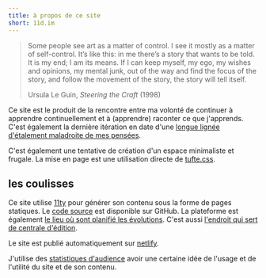 ```yaml
---
title: à propos de ce site
short: 11d.im
---
```


> Some people see art as a matter of control. I see it mostly as a matter of self-control. It’s like this: in me there’s a story that wants to be told. It is my end; I am its means. If I can keep myself, my ego, my wishes and opinions, my mental junk, out of the way and find the focus of the story, and follow the movement of the story, the story will tell itself.
>
> Ursula Le Guin, *Steering the Craft* (1998)

Ce site est le produit de la rencontre entre ma volonté de continuer à apprendre continuellement et à (apprendre) raconter ce que j'apprends.
C'est également la dernière itération en date d'une [longue lignée d'étalement maladroite de mes pensées](/notices/cimetierre-sites-web).

C'est également une tentative de création d'un espace minimaliste et frugale.
La mise en page est une utilisation directe de [tufte.css](https://edwardtufte.github.io/tufte-css/).

## les coulisses

Ce site utilise [11ty](https://www.11ty.dev/) pour générer son contenu sous la forme de pages statiques.
Le [code source](https://github.com/taniki/11d.im) est disponible sur GitHub.
La plateforme est également [le lieu où sont planifié les évolutions](https://github.com/taniki/11d.im/issues).
C'est aussi [l'endroit qui sert de centrale d'édition](https://github.com/taniki/11d.im/pulls).

Le site est publié automatiquement sur [netlify](https://netlify.com).

J'utilise des [statistiques d'audience](https://plausible.io/11d.im/) avoir une certaine idée de l'usage et de l'utilité du site et de son contenu.
